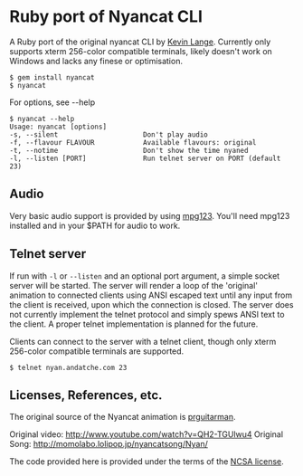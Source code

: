# Ruby port of Nyancat CLI

A Ruby port of the original nyancat CLI by [Kevin Lange](https://github.com/klange/nyancat). Currently only supports xterm 256-color compatible terminals, likely doesn't work on Windows and lacks any finese or optimisation.

    $ gem install nyancat
    $ nyancat

For options, see --help

    $ nyancat --help
    Usage: nyancat [options]
    -s, --silent                     Don't play audio
    -f, --flavour FLAVOUR            Available flavours: original
    -t, --notime                     Don't show the time nyaned
    -l, --listen [PORT]              Run telnet server on PORT (default 23)

## Audio 

Very basic audio support is provided by using [mpg123](http://www.mpg123.de/). You'll need mpg123 installed and in your $PATH for audio to work.

## Telnet server

If run with `-l` or `--listen` and an optional port argument, a simple socket server will be started. The server will render a loop of the 'original' animation to connected clients using ANSI escaped text until any input from the client is received, upon which the connection is closed. The server does not currently implement the telnet protocol and simply spews ANSI text to the client. A proper telnet implementation is planned for the future.

Clients can connect to the server with a telnet client, though only xterm 256-color compatible terminals are supported.

	$ telnet nyan.andatche.com 23

## Licenses, References, etc.

The original source of the Nyancat animation is [prguitarman](http://www.prguitarman.com/index.php?id=348).

Original video: http://www.youtube.com/watch?v=QH2-TGUlwu4
Original Song: http://momolabo.lolipop.jp/nyancatsong/Nyan/

The code provided here is provided under the terms of the [NCSA license](http://en.wikipedia.org/wiki/University_of_Illinois/NCSA_Open_Source_License).
